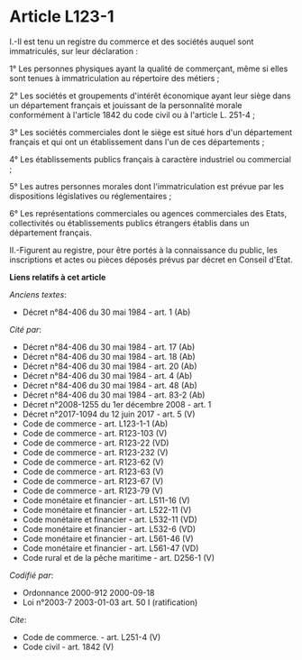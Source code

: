 # Article L123-1

I.-Il est tenu un registre du commerce et des sociétés auquel sont immatriculés, sur leur déclaration : 

1° Les personnes physiques ayant la qualité de commerçant, même si elles sont tenues à immatriculation au répertoire des
métiers ; 

2° Les sociétés et groupements d'intérêt économique ayant leur siège dans un département français et jouissant de la
personnalité morale conformément à l'article 1842 du code civil ou à l'article L. 251-4 ; 

3° Les sociétés commerciales dont le siège est situé hors d'un département français et qui ont un établissement dans l'un de
ces départements ; 

4° Les établissements publics français à caractère industriel ou commercial ; 

5° Les autres personnes morales dont l'immatriculation est prévue par les dispositions législatives ou réglementaires ; 

6° Les représentations commerciales ou agences commerciales des Etats, collectivités ou établissements publics étrangers
établis dans un département français. 

II.-Figurent au registre, pour être portés à la connaissance du public, les inscriptions et actes ou pièces déposés prévus
par décret en Conseil d'Etat.

**Liens relatifs à cet article**

_Anciens textes_:

  - Décret n°84-406 du 30 mai 1984 - art. 1 (Ab)

_Cité par_:

  - Décret n°84-406 du 30 mai 1984 - art. 17 (Ab)
  - Décret n°84-406 du 30 mai 1984 - art. 18 (Ab)
  - Décret n°84-406 du 30 mai 1984 - art. 20 (Ab)
  - Décret n°84-406 du 30 mai 1984 - art. 4 (Ab)
  - Décret n°84-406 du 30 mai 1984 - art. 48 (Ab)
  - Décret n°84-406 du 30 mai 1984 - art. 83-2 (Ab)
  - Décret n°2008-1255 du 1er décembre 2008 - art. 1
  - Décret n°2017-1094 du 12 juin 2017 - art. 5 (V)
  - Code de commerce - art. L123-1-1 (Ab)
  - Code de commerce - art. R123-103 (V)
  - Code de commerce - art. R123-22 (VD)
  - Code de commerce - art. R123-232 (V)
  - Code de commerce - art. R123-62 (V)
  - Code de commerce - art. R123-63 (V)
  - Code de commerce - art. R123-67 (V)
  - Code de commerce - art. R123-79 (V)
  - Code monétaire et financier - art. L511-16 (V)
  - Code monétaire et financier - art. L522-11 (V)
  - Code monétaire et financier - art. L532-11 (VD)
  - Code monétaire et financier - art. L532-6 (VD)
  - Code monétaire et financier - art. L561-46 (V)
  - Code monétaire et financier - art. L561-47 (VD)
  - Code rural et de la pêche maritime - art. D256-1 (V)

_Codifié par_:

  - Ordonnance 2000-912 2000-09-18
  - Loi n°2003-7 2003-01-03 art. 50 I (ratification)

_Cite_:

  - Code de commerce. - art. L251-4 (V)
  - Code civil - art. 1842 (V)
